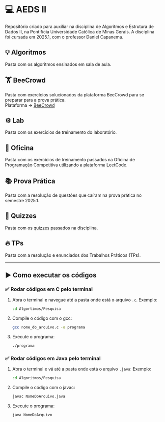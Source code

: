 # 💻 AEDS II
Repositório criado para auxiliar na disciplina de Algoritmos e Estrutura de Dados II, na Pontifícia Universidade Católica de Minas Gerais. A disciplina foi cursada em 2025.1, com o professor Daniel Capanema. 

## 💡 Algoritmos
Pasta com os algoritmos ensinados em sala de aula.

## 🏋️ BeeCrowd
Pasta com exercícios solucionados da plataforma BeeCrowd para se preparar para a prova prática.  
Plataforma → [BeeCrowd](https://judge.beecrowd.com/pt)

## ⚙️ Lab
Pasta com os exercícios de treinamento do laboratório.

## 📘 Oficina
Pasta com os exercícios de treinamento passados na Oficina de Programação Competitiva utilizando a plataforma LeetCode.

## 📚 Prova Prática
Pasta com a resolução de questões que caíram na prova prática no semestre 2025.1.

## 📝 Quizzes
Pasta com os quizzes passados na disciplina.

## 🔥 TPs
Pasta com a resolução e enunciados dos Trabalhos Práticos (TPs).

---

## ▶️ Como executar os códigos

### ✅ Rodar códigos em **C** pelo terminal

1. Abra o terminal e navegue até a pasta onde está o arquivo `.c`.
   Exemplo:
   ```bash
   cd Algortimos/Pesquisa
   
3. Compile o código com o gcc:
   ```bash
   gcc nome_do_arquivo.c -o programa

4. Execute o programa:
   ```bash
   ./programa
   
### ✅ Rodar códigos em Java pelo terminal
1. Abra o terminal e vá até a pasta onde está o arquivo `.java`:
   Exemplo:
   ```bash
   cd Algoritmos/Pesquisa
   
2. Compile o código com o javac:
   ```bash
   javac NomeDoArquivo.java
4. Execute o programa:
   ```bash
   java NomeDoArquivo
